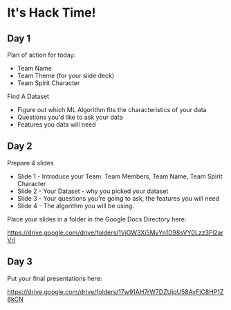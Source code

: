 # It's Hack Time!

## Day 1

Plan of action for today:

* Team Name
* Team Theme (for your slide deck)
* Team Spirit Character

Find A Dataset

* Figure out which ML Algorithm fits the characteristics of your data
* Questions you'd like to ask your data
* Features you data will need

## Day 2

Prepare 4 slides

* Slide 1 - Introduce your Team: Team Members, Team Name, Team Spirit Character
* Slide 2 - Your Dataset - why you picked your dataset
* Slide 3 - Your questions you're going to ask, the features you will need
* Slide 4 - The algorithm you will be using.

Place your slides in a folder in the Google Docs Directory here: 

<https://drive.google.com/drive/folders/1VjGW3Xi5MvYn1D98sVY0Lzz3Fl2arVrI>

## Day 3

Put your final presentations here:

<https://drive.google.com/drive/folders/17w91AH7rW7DZUjpU58AvFjC8HP1Z6kCN>
